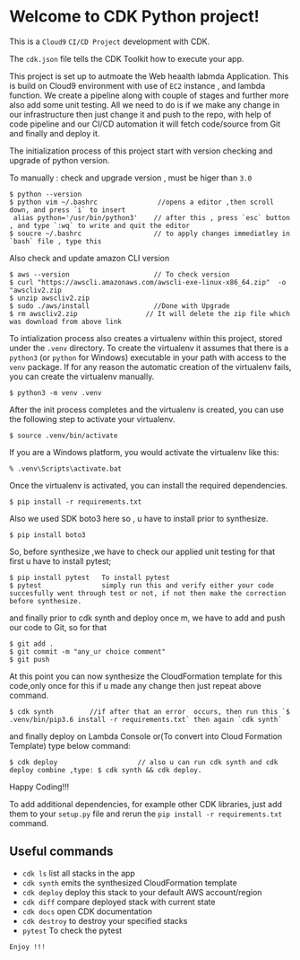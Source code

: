 
# Welcome to  CDK Python project!

This is a `Cloud9`  `CI/CD Project` development with CDK.

The `cdk.json` file tells the CDK Toolkit how to execute your app.

This project is set up to autmoate the Web heaalth labmda Application. This is build on Cloud9 environment
with use of `EC2` instance , and lambda function. We create a pipeline along with couple of stages and further more also add some unit testing.
All we need to do is if we make any change in our infrastructure then just change it and push to the repo, with help of code pipeline and our CI/CD automation it will fetch code/source from Git and finally and deploy it.

The initialization process of this project start with version checking and upgrade of python version.


To manually : check and upgrade version , must be higer than `3.0` 
```
$ python --version       
$ python vim ~/.bashrc               //opens a editor ,then scroll down, and press `i` to insert
 alias python='/usr/bin/python3'    // after this , press `esc` button , and type `:wq` to write and quit the editor
$ soucre ~/.bashrc                  // to apply changes immediatley in `bash` file , type this  
```
Also check and update amazon CLI version
```
$ aws --version                     // To check version
$ curl "https://awscli.amazonaws.com/awscli-exe-linux-x86_64.zip"  -o "awscliv2.zip
$ unzip awscliv2.zip
$ sudo ./aws/install                //Done with Upgrade
$ rm awscliv2.zip                 // It will delete the zip file which was download from above link
```
To intialization process also creates a virtualenv within this project, stored under the `.venv`
directory.  To create the virtualenv it assumes that there is a `python3`
(or `python` for Windows) executable in your path with access to the `venv`
package. If for any reason the automatic creation of the virtualenv fails,
you can create the virtualenv manually.

```
$ python3 -m venv .venv
```

After the init process completes and the virtualenv is created, you can use the following
step to activate your virtualenv.

```
$ source .venv/bin/activate
```

If you are a Windows platform, you would activate the virtualenv like this:

```
% .venv\Scripts\activate.bat
```

Once the virtualenv is activated, you can install the required dependencies.

```
$ pip install -r requirements.txt
```
Also we used SDK boto3 here so , u have to install prior to synthesize.
```
$ pip install boto3
```
So, before synthesize ,we have to check our applied unit testing for that first u have to install pytest;
```
$ pip install pytest   To install pytest
$ pytest               simply run this and verify either your code succesfully went through test or not, if not then make the correction before synthesize. 
```
and finally prior to cdk synth and deploy once m, we have to add and push our code to Git, so for that
```
$ git add .
$ git commit -m "any_ur choice comment"
$ git push
```

At this point you can now synthesize the CloudFormation template for this code,only once for this if u made any change then just repeat above command.

```
$ cdk synth         //if after that an error  occurs, then run this `$ .venv/bin/pip3.6 install -r requirements.txt` then again `cdk synth`
```
and finally deploy on Lambda Console or(To convert into Cloud Formation Template) type below command:
```
$ cdk deploy                    // also u can run cdk synth and cdk deploy combine ,type: $ cdk synth && cdk deploy. 
```
Happy Coding!!!


To add additional dependencies, for example other CDK libraries, just add
them to your `setup.py` file and rerun the `pip install -r requirements.txt`
command.


## Useful commands

 * `cdk ls`          list all stacks in the app
 * `cdk synth`       emits the synthesized CloudFormation template
 * `cdk deploy`      deploy this stack to your default AWS account/region
 * `cdk diff`        compare deployed stack with current state
 * `cdk docs`        open CDK documentation
 * `cdk destroy`     to destroy your specified stacks 
 * `pytest`          To check the pytest


``` Enjoy !!!  ```
